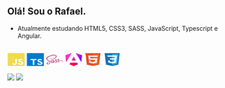 ## Olá! Sou o Rafael.

- Atualmente estudando HTML5, CSS3, SASS, JavaScript, Typescript e Angular.

<!-- [![Anurag's GitHub stats](https://github-readme-stats.vercel.app/api?username=sakamushia&count_private=true&show_icons=true&theme=transparent)](https://github.com/anuraghazra/github-readme-stats) -->

<div style="display: inline_block"><br>
  <img align="center" alt="Rafael-Js" height="30" width="40" src="https://raw.githubusercontent.com/devicons/devicon/master/icons/javascript/javascript-plain.svg">
  <img align="center" alt="Rafael-Ts" height="30" width="40" src="https://raw.githubusercontent.com/devicons/devicon/master/icons/typescript/typescript-plain.svg">
  <img align="center" alt="Rafael-Ts" height="30" width="40" src="https://raw.githubusercontent.com/devicons/devicon/master/icons/sass/sass-original.svg">
  <img align="center" alt="Rafael-React" height="30" width="40" src="https://raw.githubusercontent.com/devicons/devicon/master/icons/angular/angular-original.svg">
  <img align="center" alt="Rafael-HTML" height="30" width="40" src="https://raw.githubusercontent.com/devicons/devicon/master/icons/html5/html5-original.svg">
  <img align="center" alt="Rafael-CSS" height="30" width="40" src="https://raw.githubusercontent.com/devicons/devicon/master/icons/css3/css3-original.svg">
</div>

<div style="display: inline_block"><br>
<!-- <a href="https://instagram.com/1streyna" target="_blank"><img src="https://img.shields.io/badge/-Instagram-%23E4405F?style=for-the-badge&logo=instagram&logoColor=white" target="_blank"></a> -->
  <a href="https://www.linkedin.com/in/rafaelfrleal" target="_blank"><img src="https://img.shields.io/badge/-LinkedIn-%230077B5?style=for-the-badge&logo=linkedin&logoColor=white" target="_blank"></a>
  <a href = "mailto:rafaelwayv@gmail.com"><img src="https://img.shields.io/badge/-Gmail-%23333?style=for-the-badge&logo=gmail&logoColor=white" target="_blank"></a>
</div>
